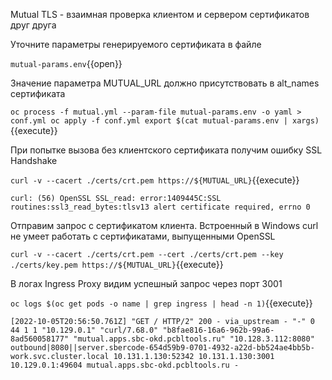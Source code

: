 Mutual TLS - взаимная проверка клиентом и сервером сертификатов друг друга

Уточните параметры генерируемого сертификата в файле

`mutual-params.env`{{open}}

Значение параметра MUTUAL_URL должно присутствовать в alt_names сертификата

`oc process -f mutual.yml --param-file mutual-params.env -o yaml > conf.yml
oc apply -f conf.yml
export $(cat mutual-params.env | xargs)`{{execute}}

При попытке вызова без клиентского сертификата получим ошибку SSL Handshake

`curl -v --cacert ./certs/crt.pem https://${MUTUAL_URL}`{{execute}}

`curl: (56) OpenSSL SSL_read: error:1409445C:SSL routines:ssl3_read_bytes:tlsv13 alert certificate required, errno 0`

Отправим запрос с сертификатом клиента. Встроенный в Windows curl не умеет работать с сертификатами, выпущенными
OpenSSL

`curl -v --cacert ./certs/crt.pem --cert ./certs/crt.pem --key ./certs/key.pem https://${MUTUAL_URL}`{{execute}}

В логах Ingress Proxy видим успешный запрос через порт 3001

`oc logs $(oc get pods -o name | grep ingress | head -n 1)`{{execute}}

`[2022-10-05T20:56:50.761Z] "GET / HTTP/2" 200 - via_upstream - "-" 0 44 1 1 "10.129.0.1" "curl/7.68.0" "b8fae816-16a6-962b-99a6-8ad560058177" "mutual.apps.sbc-okd.pcbltools.ru" "10.128.3.112:8080" outbound|8080||server.sbercode-654d59b9-0701-4932-a22d-bb524ae4bb5b-work.svc.cluster.local 10.131.1.130:52342 10.131.1.130:3001 10.129.0.1:49604 mutual.apps.sbc-okd.pcbltools.ru -`
